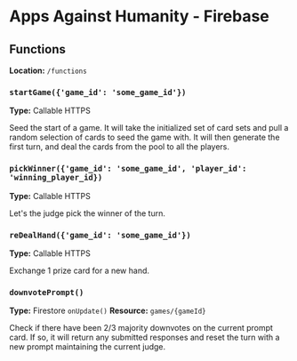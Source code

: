 # Apps Against Humanity - Firebase

## Functions

**Location:** `/functions`

### `startGame({'game_id': 'some_game_id'})`
**Type:** Callable HTTPS

Seed the start of a game. It will take the initialized set of card sets and pull a random selection of cards to seed the game with. It will then generate the first turn, and deal the cards from the pool to all the players.

### `pickWinner({'game_id': 'some_game_id', 'player_id': 'winning_player_id})`
**Type:** Callable HTTPS

Let's the judge pick the winner of the turn.

### `reDealHand({'game_id': 'some_game_id'})`
**Type:** Callable HTTPS

Exchange 1 prize card for a new hand.

### `downvotePrompt()`
**Type:** Firestore `onUpdate()`
**Resource:** `games/{gameId}`

Check if there have been 2/3 majority downvotes on the current prompt card. If so, it will return any submitted responses and reset the turn with a new prompt maintaining the current judge.

